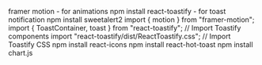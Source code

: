 framer motion - for animations 
npm install react-toastify - for toast notification
npm install sweetalert2
import { motion } from "framer-motion";
import { ToastContainer, toast } from "react-toastify"; // Import Toastify components
import "react-toastify/dist/ReactToastify.css"; // Import Toastify CSS
npm install react-icons
npm install react-hot-toast
npm install chart.js
